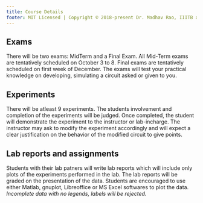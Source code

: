 ```yaml
---
title: Course Details
footer: MIT Licensed | Copyright © 2018-present Dr. Madhav Rao, IIITB and Aravind Reddy, IIITB
---
```


## Exams

There will be two exams: MidTerm and a Final Exam. All Mid-Term exams are tentatively scheduled on October 3 to 8. Final exams are tentatively scheduled on first week of December. The exams will test your practical knowledge on developing, simulating a circuit asked or given to you.

## Experiments

There will be atleast 9 experiments. The students involvement and completion of the experiments will be judged. Once completed, the student will demonstrate the experiment to the instructor or lab-incharge. The instructor may ask to modify the experiment accordingly and will expect a clear justification on the behavior of the modified circuit to give points.

## Lab reports and assignments

Students with their lab patners will write lab reports which will include only plots of the experiments performed in the lab. The lab reports will be graded on the presentation of the data. Students are encouraged to use either Matlab, gnuplot, Libreoffice or MS Excel softwares to plot the data. _Incomplete data with no legends, labels will be rejected._
